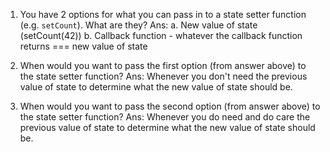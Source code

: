 1. You have 2 options for what you can pass in to a state setter function (e.g. `setCount`). What are they?
  Ans: a. New value of state (setCount(42))
       b. Callback function - whatever the callback function returns === new value of state

2. When would you want to pass the first option (from answer above) to the state setter function?
  Ans: Whenever you don't need the previous value of state to determine what the new value of state should be.

3. When would you want to pass the second option (from answer above) to the state setter function?
  Ans: Whenever you do need and do care the previous value of state to determine what the new value of state should be.